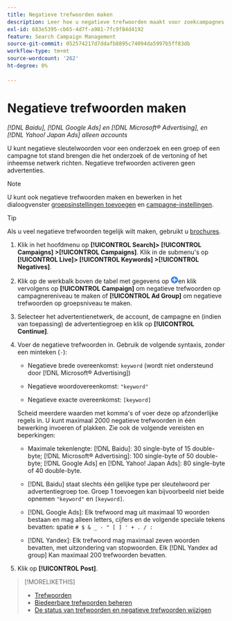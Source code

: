 ```yaml
---
title: Negatieve trefwoorden maken
description: Leer hoe u negatieve trefwoorden maakt voor zoekcampagnes en advertentiegroepen.
exl-id: 683e5395-cb65-4d7f-a981-7fc9f84d4192
feature: Search Campaign Management
source-git-commit: 052574217d7ddafb8895c74094da5997b5ff83db
workflow-type: tm+mt
source-wordcount: '262'
ht-degree: 0%

---
```


# Negatieve trefwoorden maken

*[!DNL Baidu], [!DNL Google Ads] en [!DNL Microsoft® Advertising], en [!DNL Yahoo! Japan Ads] alleen accounts*

U kunt negatieve sleutelwoorden voor een onderzoek en een groep of een campagne tot stand brengen die het onderzoek of de vertoning of het inheemse netwerk richten. Negatieve trefwoorden activeren geen advertenties.

>[!NOTE]
>U kunt ook negatieve trefwoorden maken en bewerken in het dialoogvenster [groepsinstellingen toevoegen](/help/search-social-commerce/campaign-management/campaigns/ad-group-manage.md) en [campagne-instellingen](/help/search-social-commerce/campaign-management/campaigns/campaign-manage.md).

>[!TIP]
>Als u veel negatieve trefwoorden tegelijk wilt maken, gebruikt u [brochures](/help/search-social-commerce/campaign-management/bulksheets/bulksheet-about.md).

1. Klik in het hoofdmenu op **[!UICONTROL Search]> [!UICONTROL Campaigns] >[!UICONTROL Campaigns]**. Klik in de submenu&#39;s op **[!UICONTROL Live]> [!UICONTROL Keywords] >[!UICONTROL Negatives]**.

1. Klik op de werkbalk boven de tabel met gegevens op ![Maken](/help/search-social-commerce/assets/add.png "Maken")en klik vervolgens op **[!UICONTROL Campaign]** om negatieve trefwoorden op campagnereniveau te maken of **[!UICONTROL Ad Group]** om negatieve trefwoorden op groepsniveau te maken.

1. Selecteer het advertentienetwerk, de account, de campagne en (indien van toepassing) de advertentiegroep en klik op **[!UICONTROL Continue]**.

1. Voer de negatieve trefwoorden in. Gebruik de volgende syntaxis, zonder een minteken (`-`):

   * Negatieve brede overeenkomst: `keyword` (wordt niet ondersteund door [!DNL Microsoft® Advertising])

   * Negatieve woordovereenkomst: `"keyword"`

   * Negatieve exacte overeenkomst: `[keyword]`

   Scheid meerdere waarden met komma&#39;s of voer deze op afzonderlijke regels in. U kunt maximaal 2000 negatieve trefwoorden in één bewerking invoeren of plakken. Zie ook de volgende vereisten en beperkingen:

   * Maximale tekenlengte: [!DNL Baidu]: 30 single-byte of 15 double-byte; [!DNL Microsoft® Advertising]: 100 single-byte of 50 double-byte; [!DNL Google Ads] en [!DNL Yahoo! Japan Ads]: 80 single-byte of 40 double-byte.

   * [!DNL Baidu] staat slechts één gelijke type per sleutelwoord per advertentiegroep toe. Groep 1 toevoegen kan bijvoorbeeld niet beide opnemen `"keyword"` en `[keyword]`.

   * [!DNL Google Ads]: Elk trefwoord mag uit maximaal 10 woorden bestaan en mag alleen letters, cijfers en de volgende speciale tekens bevatten: spatie `# $ & _ - " [ ] ' + . / :`

   * [!DNL Yandex]: Elk trefwoord mag maximaal zeven woorden bevatten, met uitzondering van stopwoorden. Elk [!DNL Yandex ad group] Kan maximaal 200 trefwoorden bevatten.

1. Klik op **[!UICONTROL Post]**.

>[!MORELIKETHIS]
>
>* [Trefwoorden](keyword-about.md)
>* [Biedeerbare trefwoorden beheren](keyword-manage.md)
>* [De status van trefwoorden en negatieve trefwoorden wijzigen](keyword-status-edit.md)
